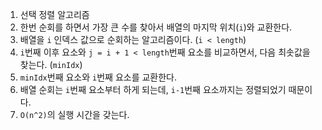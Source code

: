1. 선택 정렬 알고리즘
  1. 한번 순회를 하면서 가장 큰 수를 찾아서 배열의 마지막 위치(`i`)와 교환한다.
  2. 배열을 `i` 인덱스 값으로 순회하는 알고리즘이다. (`i < length`)
  3. `i`번째 이후 요소와 `j = i + 1 < length`번째 요소를 비교하면서, 다음 최솟값을 찾는다. (`minIdx`)
  4. `minIdx`번째 요소와 `i`번째 요소를 교환한다.
  5. 배열 순회는 `i`번째 요소부터 하게 되는데, `i-1`번째 요소까지는 정렬되었기 때문이다.
  6. `O(n^2)`의 실행 시간을 갖는다.
